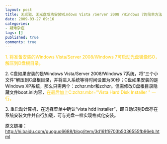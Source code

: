 ```yaml
---
layout: post
title: 无光驱、无光盘成功安装Windows Vista /Server 2008 /Windows 7的简单方法(转)
date: 2009-03-27 09:16
categories:
- 疑难杂症
tags: []
published: true
comments: true
---
```

<p><p><span style="color:red;"><span style="color:#000000;"><span style="color:#000000;"><font color="#ffcc00">1. 将准备安装的Windows Vista/Server 2008/Windows 7可启动光盘镜像ISO，解压到D盘根目录。</font></span></span></span></p>
<p><span style="color:red;"><span style="color:#000000;"><span style="color:#000000;">2. C盘如果安装的是Windows Vista/Server 2008/Windows 7系统，将&#8220;三个小文件&#8221;解压到C盘根目录，并将进入系统等待时间设置为30秒；C盘如果安装的是Windows XP系统，那么只需两个：zchzr.mbr和zchzr。但需修改C盘根目录隐藏文件boot.ini内容，<font color="#ffcc00">在最后加上C:zchzr.mbr="Vista Hard Disk Installer " 一行。</font></span></span></span></p>
<p><span style="color:red;"></span><span style="color:red;"><span style="color:#000000;">3. 重启动计算机，在选择菜单中确认&#8220;vista hdd installer&#8221;，即自动识别D盘存在系统安装文件并自行加载，可与光盘一样实现格式化安装。</span></span></p>
<p><span style="color:red;"><span style="color:#000000;">原文链接：<a href="http://hi.baidu.com/guoguo6688/blog/item/3d161f9703b5036555fb96eb.html" target="_blank">http://hi.baidu.com/guoguo6688/blog/item/3d161f9703b5036555fb96eb.html</a></span></span></p></p>
